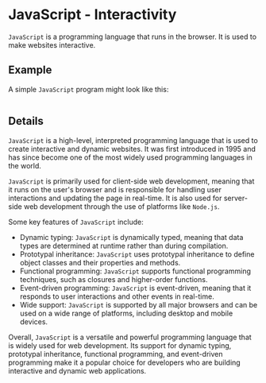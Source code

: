 # JavaScript - Interactivity

`JavaScript` is a programming language that runs in the browser.
It is used to make websites interactive.

## Example

A simple `JavaScript` program might look like this:

```js

```

## Details

`JavaScript` is a high-level, interpreted programming language that is used to create interactive and dynamic websites.
It was first introduced in 1995 and has since become one of the most widely used programming languages in the world.

`JavaScript` is primarily used for client-side web development, meaning that it runs on the user's browser and is responsible for handling user interactions and updating the page in real-time. It is also used for server-side web development through the use of platforms like `Node.js`.

Some key features of `JavaScript` include:

-   Dynamic typing: `JavaScript` is dynamically typed, meaning that data types are determined at runtime rather than during compilation.
-   Prototypal inheritance: `JavaScript` uses prototypal inheritance to define object classes and their properties and methods.
-   Functional programming: `JavaScript` supports functional programming techniques, such as closures and higher-order functions.
-   Event-driven programming: `JavaScript` is event-driven, meaning that it responds to user interactions and other events in real-time.
-   Wide support: `JavaScript` is supported by all major browsers and can be used on a wide range of platforms, including desktop and mobile devices.

Overall, `JavaScript` is a versatile and powerful programming language that is widely used for web development.
Its support for dynamic typing, prototypal inheritance, functional programming, and event-driven programming make it a popular choice for developers who are building interactive and dynamic web applications.
